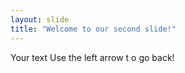 ```yaml
---
layout: slide
title: "Welcome to our second slide!"
---
```


Your text
Use the left arrow t o go back!
